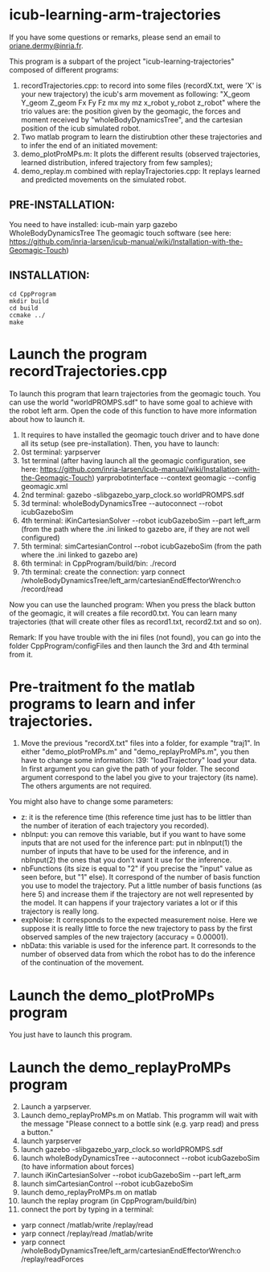# icub-learning-arm-trajectories

If you have some questions or remarks, please send an email to oriane.dermy@inria.fr.

This program is a subpart of the project "icub-learning-trajectories" composed of different programs:
1. recordTrajectories.cpp: to record into some files (recordX.txt, were 'X' is your new trajectory) the icub's arm movement as following:
"X_geom Y_geom Z_geom Fx Fy Fz mx my mz x_robot y_robot z_robot" where the trio values are: the position given by the geomagic, the forces and moment received by "wholeBodyDynamicsTree", and the cartesian position of the icub simulated robot.
2. Two matlab program to learn the distirubtion other these trajectories and to infer the end of an initiated movement:
2. demo_plotProMPs.m: It plots the different results (observed trajectories, learned distribution, infered trajectory from few samples);
3. demo_replay.m combined with replayTrajectories.cpp: It replays learned and predicted movements on the simulated robot.

## PRE-INSTALLATION:
You need to have installed:
icub-main
yarp
gazebo
WholeBodyDynamicsTree
The geomagic touch software (see here: https://github.com/inria-larsen/icub-manual/wiki/Installation-with-the-Geomagic-Touch)

## INSTALLATION:
`cd CppProgram`   
`mkdir build`   
`cd build`   
`ccmake ../`   
`make`   

# Launch the program recordTrajectories.cpp

To launch this program that learn trajectories from the geomagic touch. You can use the world "worldPROMPS.sdf" to have some goal to achieve with the robot left arm. Open the code of this function to have more information about how to launch it.

1. It requires to have installed the geomagic touch driver and  to have done all its setup (see pre-installation). Then, you have to launch:
2. 0st terminal:
yarpserver
3. 1st terminal (after having launch all the geomagic configuration, see here: https://github.com/inria-larsen/icub-manual/wiki/Installation-with-the-Geomagic-Touch)
yarprobotinterface --context geomagic --config geomagic.xml
4. 2nd terminal:
gazebo -slibgazebo_yarp_clock.so worldPROMPS.sdf
5. 3d terminal: 
wholeBodyDynamicsTree --autoconnect --robot icubGazeboSim
6. 4th terminal:
iKinCartesianSolver --robot icubGazeboSim --part left_arm (from the path where the .ini linked to gazebo are, if they are not well configured)
7. 5th terminal:
simCartesianControl --robot icubGazeboSim (from the path where the .ini linked to gazebo are) 
8. 6th terminal: in CppProgram/build/bin:
./record
9. 7th terminal: create the connection:
yarp connect /wholeBodyDynamicsTree/left_arm/cartesianEndEffectorWrench:o /record/read

Now you can use the launched program:
When you press the black button of the geomagic, it will creates a file record0.txt. You can learn many trajectories (that will create other files as record1.txt, record2.txt and so on).

Remark: If you have trouble with the ini files (not found), you can go into the folder CppProgram/configFiles and then launch the 3rd and 4th terminal from it. 

# Pre-traitment fo the matlab programs to learn and infer trajectories.

1. Move the previous "recordX.txt" files into a folder, for example "traj1". 
In either "demo_plotProMPs.m" and "demo_replayProMPs.m", you then have to change some information:
l39: "loadTrajectory" load your data. In first argument you can give the path of your folder. The second argument correspond to the label you give to your trajectory (its name). The others arguments are not required.

You might also have to change some parameters:
- z: it is the reference time (this reference time just has to be littler than the number of iteration of each trajectory you recorded).
- nbInput: you can remove this variable, but if you want to have some inputs that are not used for the inference part: put in nbInput(1) the number of inputs that have to be used for the inference, and in nbInput(2) the ones that you don't want it use for the inference.
- nbFunctions (its size is equal to "2" if you precise the "input" value as seen before, but "1" else). It correspond of the number of basis function you use to model the trajectory. Put a little number of basis functions (as here 5) and increase them if the trajectory are not well represented by the model. It can happens if your trajectory variates a lot or if this trajectory is really long. 
- expNoise: It corresponds to the expected measurement noise. Here we suppose it is really little to force the new trajectory to pass by the first observed samples of the new trajectory (accuracy = 0.00001).
- nbData: this variable is used for the inference part. It corresonds to the number of observed data from which the robot has to do the inference of the continuation of the movement.

# Launch the demo_plotProMPs program
You just have to launch this program.

# Launch the demo_replayProMPs program

2. Launch a yarpserver.
3. Launch demo_replayProMPs.m on Matlab.
This programm will wait with the message "Please connect to a bottle sink (e.g. yarp read) and press a button."
4.  launch yarpserver
5. launch gazebo -slibgazebo_yarp_clock.so worldPROMPS.sdf 
6. launch wholeBodyDynamicsTree --autoconnect --robot icubGazeboSim (to have information about forces)
7. launch iKinCartesianSolver --robot icubGazeboSim --part left_arm
8. launch simCartesianControl --robot icubGazeboSim
9. launch demo_replayProMPs.m on matlab 
10. launch the replay program (in CppProgram/build/bin)
11. connect the port by typing in a terminal:
 * yarp connect /matlab/write /replay/read
 * yarp connect /replay/read /matlab/write
 * yarp connect /wholeBodyDynamicsTree/left_arm/cartesianEndEffectorWrench:o /replay/readForces



